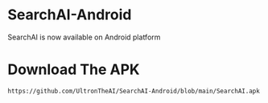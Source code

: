 # SearchAI-Android
SearchAI is now available on Android platform

# Download The APK
```
https://github.com/UltronTheAI/SearchAI-Android/blob/main/SearchAI.apk
```
